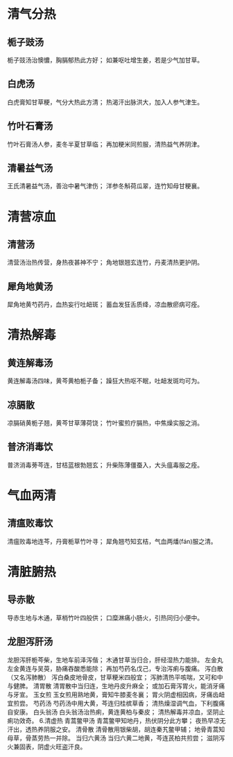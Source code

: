 # 清气分热
## 栀子豉汤
栀子豉汤治懊憹，胸膈郁热此方好；
如兼呕吐增生姜，若是少气加甘草。
## 白虎汤
白虎膏知甘草粳，气分大热此方清；
热渴汗出脉洪大，加入人参气津生。
## 竹叶石膏汤
竹叶石膏汤人参，麦冬半夏甘草临；
再加粳米同煎服，清热益气养阴津。
## 清暑益气汤
王氏清暑益气汤，善治中暑气津伤；
洋参冬斛荷瓜翠，连竹知母甘粳襄。
# 清营凉血
## 清营汤
清营汤治热传营，身热夜甚神不宁；
角地银翘玄连竹，丹麦清热更护阴。
## 犀角地黄汤
犀角地黄芍药丹，血热妄行吐衄斑；
蓄血发狂舌质绛，凉血散瘀病可痊。
# 清热解毒
## 黄连解毒汤
黄连解毒汤四味，黄芩黄柏栀子备；
躁狂大热呕不眠，吐衄发斑均可为。
## 凉膈散
凉膈硝黄栀子翘，黄芩甘草薄荷饶；
竹叶蜜煎疗膈热，中焦燥实服之消。 
## 普济消毒饮
普济消毒蒡芩连，甘桔蓝根勃翘玄；
升柴陈薄僵蚕入，大头瘟毒服之痊。
# 气血两清
## 清瘟败毒饮
清瘟败毒地连芩，丹膏栀草竹叶寻；
犀角翘芍知玄桔，气血两燔(fán)服之清。
# 清脏腑热
## 导赤散
导赤生地与木通，草梢竹叶四般供；
口糜淋痛小肠火，引热同归小便中。
## 龙胆泻肝汤
龙胆泻肝栀芩柴，生地车前泽泻偕；
木通甘草当归合，肝经湿热力能排。
左金丸
左金黄连与吴萸，胁痛吞酸悉能除；
再加芍药名戊己，专治泻痢与腹痛。
泻白散（又名泻肺散）
泻白桑皮地骨皮，甘草粳米四般宜；
泻肺清热平咳喘，又可和中与健脾。
清胃散
清胃散中当归连，生地丹皮升麻全；
或加石膏泻胃火，能消牙痛与牙宣。
玉女煎
玉女煎用熟地黄，膏知牛膝麦冬襄；
胃火阴虚相因病，牙痛齿衄宜煎尝。
芍药汤
芍药汤中用大黄，芩连归桂槟草香；
清热燥湿调气血，下利腹痛自安康。
白头翁汤
白头翁汤治热痢，黄连黄柏与秦皮；
清热解毒并凉血，坚阴止痢功效奇。
6.清虚热
青蒿鳖甲汤
青蒿鳖甲知地丹，热伏阴分此方攀；
夜热早凉无汗出，透热养阴服之安。
清骨散
清骨散用银柴胡，胡连秦艽鳖甲辅；
地骨青蒿知母草，骨蒸劳热一并除。
当归六黄汤
当归六黄二地黄，芩连芪柏共煎尝；
滋阴泻火兼固表，阴虚火旺盗汗良。
